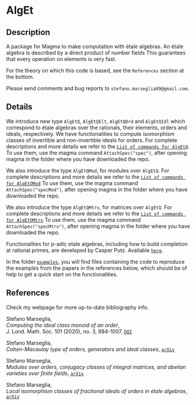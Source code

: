 # AlgEt

Description
--

A package for Magma to make computation with étale algebras.
An étale algebra is described by a direct product of number fields
This guarantees that every operation on elements is very fast.

For the theory on which this code is based, see the `References` section at the bottom.

Please send comments and bug reports to `stefano.marseglia89@gmail.com`.

Details
--

We introduce new type `AlgEtQ`, `AlgEtQElt`, `AlgEtQOrd` and `AlgEtQIdl` which correspond to étale algebras over the rationals, their elements, orders and ideals, respectively.
We have functionalities to compute isomorphism classes of invertible and non-invertible ideals for orders.
For complete descriptions and more details we refer to the [`List of commands for AlgEtQ`](https://github.com/stmar89/AlgEt/blob/main/doc/ListOfCommandsAlgEtQ.md).
To use them, use the magma command `AttachSpec("spec")`, after opening magma in the folder where you have downloaded the repo.

We also introduce the type `AlgEtQMod`, for modules over `AlgEtQ`.
For complete descriptions and more details we refer to the [`List of commands for AlgEtQMod`](https://github.com/stmar89/AlgEt/blob/main/doc/ListOfCommandsAlgEtQMod.md)
To use them, use the magma command `AttachSpec("specMod")`, after opening magma in the folder where you have downloaded the repo.

We also introduce the type `AlgEtQMtrx`, for matrices over `AlgEtQ`.
For complete descriptions and more details we refer to the [`List of commands for AlgEtQMtrx`](https://github.com/stmar89/AlgEt/blob/main/doc/ListOfCommandsAlgEtQMtrx.md)
To use them, use the magma command `AttachSpec("specMtrx")`, after opening magma in the folder where you have downloaded the repo.

Functionalities for p-adic etale algebras, including how to build completion at rational primes, are developed by Casper Putz. Available [`here`](https://github.com/CPutz/etale-algebra-family).

In the folder [`examples`](https://github.com/stmar89/AlgEt/blob/main/examples), you will find files containing the code to reproduce the examples from the papers in the references below, which should be of help to get a quick start on the functionalities.

<!---
In the file [`examples.txt`](https://github.com/stmar89/PolsAbVarFpCanLift/blob/main/doc/examples.txt) there is the code to see how to use the main functions of the package.
-->

References
--
Check my webpage for more up-to-date bibliography info.

Stefano Marseglia,<br>
*Computing the ideal class monoid of an order*,<br>
J. Lond. Math. Soc. 101 (2020), no. 3, 984-1007, [`DOI`](https://doi.org/10.1112/jlms.12294)

Stefano Marseglia,<br>
*Cohen-Macaulay type of orders, generators and ideal classes*, [`arXiv`](https://arxiv.org/abs/2206.03758)

Stefano Marseglia,<br>
*Modules over orders, conjugacy classes of integral matrices, and abelian varieties over finite fields*, [`arXiv`](https://arxiv.org/abs/2208.05409)

Stefano Marseglia,<br>
*Local isomorphism classes of fractional ideals of orders in étale algebras*, [`arXiv`](https://arxiv.org/abs/2311.18571)
